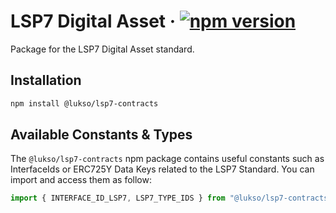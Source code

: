 # LSP7 Digital Asset &middot; [![npm version](https://img.shields.io/npm/v/@lukso/lsp7-contracts.svg?style=flat)](https://www.npmjs.com/package/@lukso/lsp7-contracts)

Package for the LSP7 Digital Asset standard.

## Installation

```bash
npm install @lukso/lsp7-contracts
```

## Available Constants & Types

The `@lukso/lsp7-contracts` npm package contains useful constants such as InterfaceIds or ERC725Y Data Keys related to the LSP7 Standard. You can import and access them as follow:

```js
import { INTERFACE_ID_LSP7, LSP7_TYPE_IDS } from "@lukso/lsp7-contracts";
```
